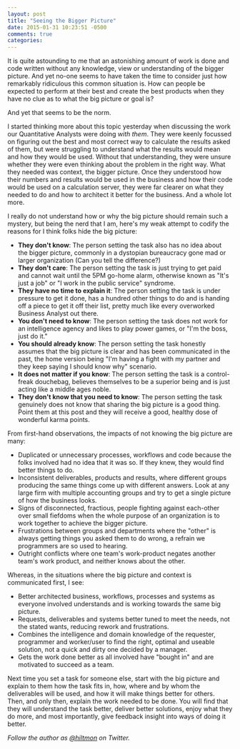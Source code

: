 ```yaml
---
layout: post
title: "Seeing the Bigger Picture"
date: 2015-01-31 10:23:51 -0500
comments: true
categories: 
---
```


It is quite astounding to me that an astonishing amount of work is done and code written without any knowledge, view or understanding of the bigger picture. And yet no-one seems to have taken the time to consider just how remarkably ridiculous this common situation is. How can people be expected to perform at their best and create the best products when they have no clue as to what the big picture or goal is?

And yet that seems to be the norm.

I started thinking more about this topic yesterday when discussing the work our Quantitative Analysts were doing *with them*. They were keenly focussed on figuring out the best and most correct way to calculate the results asked of them, but were struggling to understand what the results would mean and how they would be used. Without that understanding, they were unsure whether they were even thinking about the problem in the right way. What they needed was context, the bigger picture. Once they understood how their numbers and results would be used in the business and how their code would be used on a calculation server, they were far clearer on what they needed to do and how to architect it better for the business. And a whole lot more.

I really do not understand how or why the big picture should remain such a mystery, but being the nerd that I am, here's my weak attempt to codify the reasons for I think folks hide the big picture:

* **They don't know**: The person setting the task also has no idea about the bigger picture, commonly in a dystopian bureaucracy gone mad or larger organization (Can you tell the difference?)
* **They don't care**: The person setting the task is just trying to get paid and cannot wait until the 5PM go-home alarm, otherwise known as "It's just a job" or "I work in the public service" syndrome.
* **They have no time to explain it**: The person setting the task is under pressure to get it done, has a hundred other things to do and is handing off a piece to get it off their list, pretty much like every overworked Business Analyst out there.
* **You don't need to know**: The person setting the task does not work for an intelligence agency and likes to play power games, or "I'm the boss, just do it."
* **You should already know**: The person setting the task honestly assumes that the big picture is clear and has been communicated in the past, the home version being "I'm having a fight with my partner and they keep saying I should know why" scenario.
* **It does not matter if you know**: The person setting the task is a control-freak douchebag, believes themselves to be a superior being and is just acting like a middle ages noble.
* **They don't know that you need to know**: The person setting the task genuinely does not know that sharing the big picture is a good thing. Point them at this post and they will receive a good, healthy dose of wonderful karma points.

From first-hand observations, the impacts of not knowing the big picture are many:

* Duplicated or unnecessary processes, workflows and code because the folks involved had no idea that it was so. If they knew, they would find better things to do.
* Inconsistent deliverables, products  and results, where different groups producing the same things come up with different answers. Look at any large firm with multiple accounting groups and try to get a single picture of how the business looks.
* Signs of disconnected, fractious, people fighting against each-other over small fiefdoms when the whole purpose of an organization is to work together to achieve the bigger picture.
* Frustrations between groups and departments where the "other" is always getting things you asked them to do wrong, a refrain we programmers are so used to hearing.
* Outright conflicts where one team's work-product negates another team's work product, and neither knows about the other.

Whereas, in the situations where the big picture and context is communicated first, I see:

* Better architected business, workflows, processes and systems as everyone involved understands and is working towards the same big picture.
* Requests, deliverables and systems better tuned to meet the needs, not the stated wants, reducing rework and frustrations.
* Combines the intelligence and domain knowledge of the requester, programmer and worker/user to find the right, optimal and useable solution, not a quick and dirty one decided by a manager.
* Gets the work done better as all involved have "bought in" and are motivated to succeed as a team.

Next time you set a task for someone else, start with the big picture and explain to them how the task fits in, how, where and by whom the deliverables will be used, and how it will make things better for others. Then, and only then, explain the work needed to be done. You will find that they will understand the task better, deliver better solutions, enjoy what they do more, and most importantly, give feedback insight into ways of doing it better.

*Follow the author as [@hiltmon](https://twitter.com/hiltmon) on Twitter.*